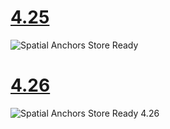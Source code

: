 # [4.25](#tab/425)

![Spatial Anchors Store Ready](images/unreal-spatialanchors-store-ready.PNG)

# [4.26](#tab/426)

![Spatial Anchors Store Ready 4.26](images/local-spatial-anchors-img-01.png)